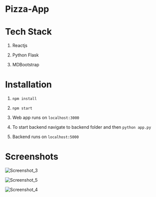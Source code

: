 # Pizza-App

# Tech Stack

1) Reactjs

2) Python Flask

3) MDBootstrap

# Installation

1) `npm install`

2) `npm start`

3) Web app runs on `localhost:3000`

4) To start backend navigate to backend folder and then `python app.py` 

5) Backend runs on `localhost:5000`

# Screenshots

![Screenshot_3](https://user-images.githubusercontent.com/16613832/64319507-2b6e9b80-cfda-11e9-8cd9-95e41d7e7fed.png)

![Screenshot_5](https://user-images.githubusercontent.com/16613832/64319508-2c9fc880-cfda-11e9-9580-e4d35f729ee5.png)

![Screenshot_4](https://user-images.githubusercontent.com/16613832/64319511-2d385f00-cfda-11e9-970e-a9421bdaef11.png)
